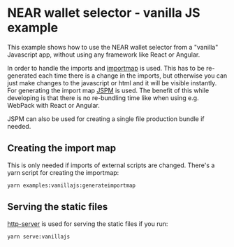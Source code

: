 # NEAR wallet selector - vanilla JS example

This example shows how to use the NEAR wallet selector from a "vanilla" Javascript app, without using any framework like React or Angular.

In order to handle the imports and [importmap](https://developer.mozilla.org/en-US/docs/Web/HTML/Element/script/type/importmap) is used. This has to be re-generated each time there is a change in the imports, but otherwise you can just make changes to the javascript or html and it will be visible instantly. For generating the import map [JSPM](https://jspm.org/) is used. The benefit of this while developing is that there is no re-bundling time like when using e.g. WebPack with React or Angular.

JSPM can also be used for creating a single file production bundle if needed.

## Creating the import map

This is only needed if imports of external scripts are changed. There's a yarn script for creating the importmap:

`yarn examples:vanillajs:generateimportmap`

## Serving the static files

[http-server](https://github.com/http-party/http-server) is used for serving the static files if you run:

`yarn serve:vanillajs`

